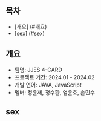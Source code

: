 ## 목차
  - [개요] (#개요)
  - [sex] (#sex)


## 개요
- 팀명: JJES 4-CARD
- 프로젝트 기간: 2024.01 - 2024.02
- 개발 언어: JAVA, JavaScript
- 멤버: 정윤제, 정수환, 엄윤호, 손민수

## sex
